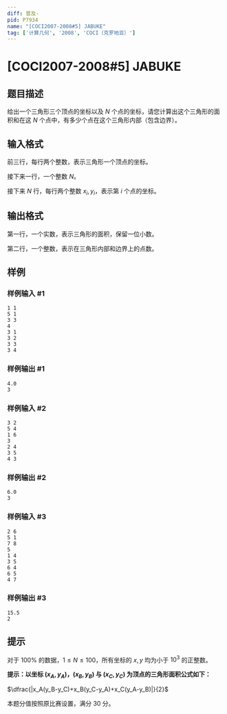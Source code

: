 ```yaml
---
diff: 普及-
pid: P7934
name: "[COCI2007-2008#5] JABUKE"
tag: ['计算几何', '2008', 'COCI（克罗地亚）']
---
```

# [COCI2007-2008#5] JABUKE
## 题目描述

给出一个三角形三个顶点的坐标以及 $N$ 个点的坐标，请您计算出这个三角形的面积和在这 $N$ 个点中，有多少个点在这个三角形内部（包含边界）。
## 输入格式

前三行，每行两个整数，表示三角形一个顶点的坐标。

接下来一行，一个整数 $N$。

接下来 $N$ 行，每行两个整数 $x_i,y_i$，表示第 $i$ 个点的坐标。
## 输出格式

第一行，一个实数，表示三角形的面积，保留一位小数。

第二行，一个整数，表示在三角形内部和边界上的点数。
## 样例

### 样例输入 #1
```
1 1
5 1
3 3
4
3 1
3 2
3 3
3 4 
```
### 样例输出 #1
```
4.0
3
```
### 样例输入 #2
```
3 2
5 4
1 6
3
2 4
3 5
4 3 
```
### 样例输出 #2
```
6.0
3
```
### 样例输入 #3
```
2 6
5 1
7 8
5
1 4
3 5
6 4
6 5
4 7 
```
### 样例输出 #3
```
15.5
2
```
## 提示

对于 $100\%$ 的数据，$1\le N\le100$，所有坐标的 $x,y$ 均为小于 $10^3$ 的正整数。

**提示：以坐标 $(x_A,y_A)$，$(x_B,y_B)$ 与 $(x_C,y_C)$ 为顶点的三角形面积公式如下：**

$\dfrac{|x_A(y_B-y_C)+x_B(y_C-y_A)+x_C(y_A-y_B)|}{2}$

本题分值按照原比赛设置，满分 $30$ 分。
